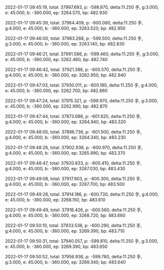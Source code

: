2022-01-17 09:45:19, total: 37987.693, p: -598.870, delta:11.250 手, g:3.000, e: 45.000, b: -360.000, ep: 3264.570, bp: 482.930

2022-01-17 09:45:39, total: 37964.409, p: -600.080, delta:11.250 手, g:4.000, e: 45.000, b: -360.000, ep: 3263.520, bp: 482.950

2022-01-17 09:46:00, total: 37983.268, p: -599.500, delta:11.250 手, g:3.000, e: 45.000, b: -360.000, ep: 3263.140, bp: 482.830

2022-01-17 09:46:21, total: 37991.586, p: -599.460, delta:11.250 手, g:3.000, e: 45.000, b: -360.000, ep: 3262.460, bp: 482.740

2022-01-17 09:46:42, total: 37921.386, p: -600.570, delta:11.250 手, g:4.000, e: 45.000, b: -360.000, ep: 3262.950, bp: 482.940

2022-01-17 09:47:03, total: 37930.011, p: -600.180, delta:11.250 手, g:4.000, e: 45.000, b: -360.000, ep: 3262.700, bp: 482.860

2022-01-17 09:47:24, total: 37915.321, p: -599.970, delta:11.250 手, g:3.000, e: 45.000, b: -360.000, ep: 3262.990, bp: 482.870

2022-01-17 09:47:44, total: 37873.686, p: -601.620, delta:11.250 手, g:4.000, e: 45.000, b: -360.000, ep: 3264.940, bp: 483.320

2022-01-17 09:48:05, total: 37886.736, p: -601.500, delta:11.250 手, g:4.000, e: 45.000, b: -360.000, ep: 3264.340, bp: 483.230

2022-01-17 09:48:26, total: 37902.936, p: -600.970, delta:11.250 手, g:4.000, e: 45.000, b: -360.000, ep: 3265.990, bp: 483.370

2022-01-17 09:48:47, total: 37920.833, p: -600.410, delta:11.250 手, g:4.000, e: 45.000, b: -360.000, ep: 3267.030, bp: 483.430

2022-01-17 09:49:08, total: 37917.903, p: -600.300, delta:11.250 手, g:4.000, e: 45.000, b: -360.000, ep: 3267.700, bp: 483.500

2022-01-17 09:49:28, total: 37914.186, p: -600.730, delta:11.250 手, g:4.000, e: 45.000, b: -360.000, ep: 3268.150, bp: 483.610

2022-01-17 09:49:49, total: 37918.426, p: -600.560, delta:11.250 手, g:4.000, e: 45.000, b: -360.000, ep: 3268.720, bp: 483.660

2022-01-17 09:50:10, total: 37933.536, p: -600.290, delta:11.250 手, g:4.000, e: 45.000, b: -360.000, ep: 3269.390, bp: 483.710

2022-01-17 09:50:31, total: 37940.057, p: -599.810, delta:11.250 手, g:3.000, e: 45.000, b: -360.000, ep: 3269.390, bp: 483.650

2022-01-17 09:50:52, total: 37956.936, p: -599.780, delta:11.250 手, g:3.000, e: 45.000, b: -360.000, ep: 3269.340, bp: 483.640